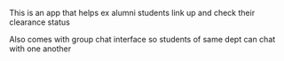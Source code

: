 <p>This is an app that helps ex alumni students link up 
and check their clearance status<p>
Also comes with group chat interface so students of same dept can chat with one another

